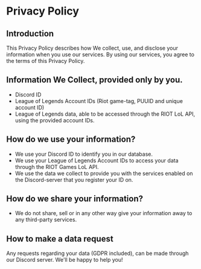 # Privacy Policy

## Introduction

This Privacy Policy describes how We collect, use, and disclose your information when you use our services. By using our services, you agree to the terms of this Privacy Policy.

## Information We Collect, provided only by you.
- Discord ID
- League of Legends Account IDs (Riot game-tag, PUUID and unique account ID)
- League of Legends data, able to be accessed through the RIOT LoL API, using the provided account IDs.

## How do we use your information?
- We use your Discord ID to identify you in our database.
- We use your League of Legends Account IDs to access your data through the RIOT Games LoL API.
- We use the data we collect to provide you with the services enabled on the Discord-server that you register your ID on.

## How do we share your information?
- We do not share, sell or in any other way give your information away to any third-party services.

## How to make a data request
Any requests regarding your data (GDPR included), can be made through our Discord server. We'll be happy to help you!
